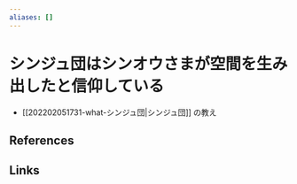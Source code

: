 ```yaml
---
aliases: []
---
```

# シンジュ団はシンオウさまが空間を生み出したと信仰している

- [[202202051731-what-シンジュ団|シンジュ団]] の教え

## References



## Links


